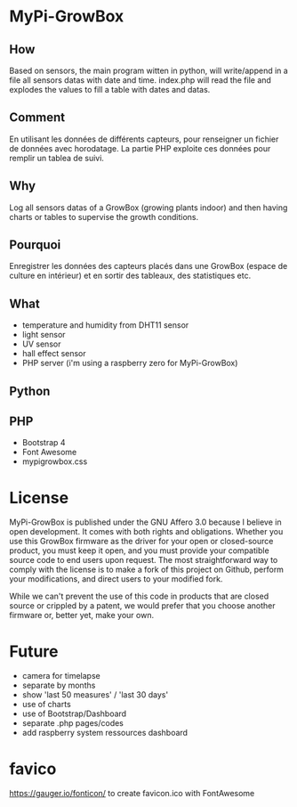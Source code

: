 # MyPi-GrowBox

## How
Based on sensors, the main program witten in python, will write/append in a file all sensors datas with date and time.
index.php will read the file and explodes the values to fill a table with dates and datas.

## Comment
En utilisant les données de différents capteurs, pour renseigner un fichier de données avec horodatage.
La partie PHP exploite ces données pour remplir un tablea de suivi.


## Why
Log all sensors datas of a GrowBox (growing plants indoor) and then having charts or tables to supervise the growth conditions.

## Pourquoi
Enregistrer les données des capteurs placés dans une GrowBox (espace de culture en intérieur) et en sortir des tableaux, des statistiques etc.

## What
- temperature and humidity from DHT11 sensor
- light sensor
- UV sensor
- hall effect sensor
- PHP server (i'm using a raspberry zero for MyPi-GrowBox)

## Python

## PHP
- Bootstrap 4
- Font Awesome
- mypigrowbox.css

# License
MyPi-GrowBox is published under the GNU Affero 3.0 because I believe in open development. It comes with both rights and obligations. Whether you use this GrowBox firmware as the driver for your open or closed-source product, you must keep it open, and you must provide your compatible source code to end users upon request. The most straightforward way to comply with the license is to make a fork of this project on Github, perform your modifications, and direct users to your modified fork.

While we can't prevent the use of this code in products that are closed source or crippled by a patent, we would prefer that you choose another firmware or, better yet, make your own.

# Future
- camera for timelapse
- separate by months
- show 'last 50 measures' / 'last 30 days'
- use of charts
- use of Bootstrap/Dashboard
- separate .php pages/codes
- add raspberry system ressources dashboard

# favico
https://gauger.io/fonticon/ to create favicon.ico with FontAwesome
